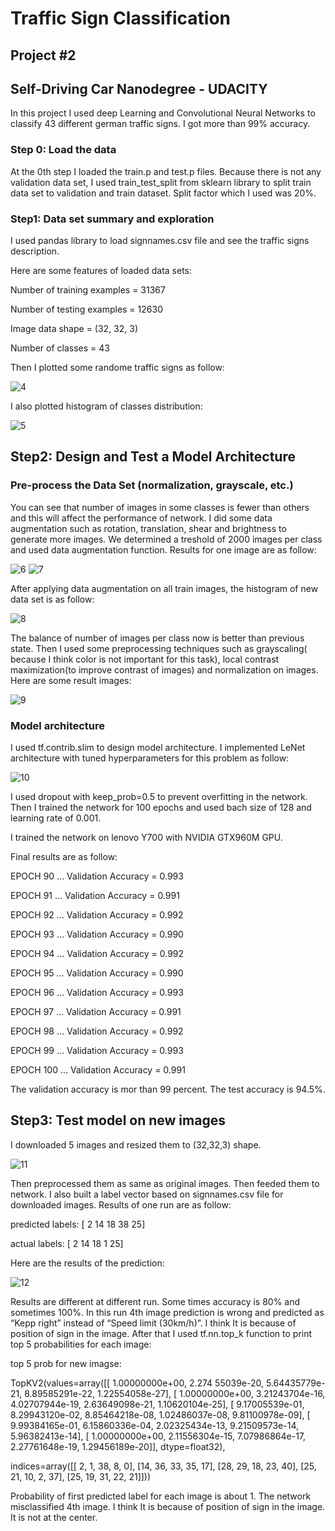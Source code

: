 # Traffic Sign Classification

## Project #2
## Self-Driving Car Nanodegree - UDACITY

In this project I used deep Learning and Convolutional Neural Networks to classify 43 different german traffic signs. I got more than 99% accuracy.

### Step 0: Load the data
At the 0th step I loaded the train.p and test.p files. Because there is not any validation data set, I used train_test_split from sklearn library to split train data set to validation and train dataset. Split factor which I used was 20%.

### Step1: Data set summary and exploration

I used pandas library to load signnames.csv file and see the traffic signs description.

Here are some features of loaded data sets:

Number of training examples = 31367

Number of testing examples = 12630

Image data shape = (32, 32, 3)

Number of classes = 43

Then I plotted some randome traffic signs as follow:

![4](https://user-images.githubusercontent.com/24753756/33417406-9c8bf45e-d5b6-11e7-9d58-046913810d2b.PNG)

I also plotted histogram of classes distribution:

![5](https://user-images.githubusercontent.com/24753756/33417409-9cedb86a-d5b6-11e7-88b8-75111a326996.PNG)

## Step2: Design and Test a Model Architecture

### Pre-process the Data Set (normalization, grayscale, etc.)

You can see that number of images in some classes is fewer than others and this will affect the performance of network. I did some data augmentation such as rotation, translation, shear and brightness to generate more images. We determined a treshold of 2000 images per class and used data augmentation function. Results for one image are as follow:

![6](https://user-images.githubusercontent.com/24753756/33417411-9d1b5cc0-d5b6-11e7-8c83-e4799f2e2133.PNG)
![7](https://user-images.githubusercontent.com/24753756/33417412-9d3e2c8c-d5b6-11e7-87aa-5f34eb236b69.PNG)

After applying data augmentation on all train images, the histogram of new data set is as follow:

![8](https://user-images.githubusercontent.com/24753756/33417413-9d5f605a-d5b6-11e7-8191-741022ff9b23.PNG)

The balance of number of images per class now is better than previous state. Then I used some preprocessing techniques such as grayscaling( because I think color is not important for this task), local contrast maximization(to improve contrast of images) and normalization on images. Here are some result images:

![9](https://user-images.githubusercontent.com/24753756/33417414-9d869ec2-d5b6-11e7-807b-3a8a16817e8c.PNG)

### Model architecture

I used tf.contrib.slim to design model architecture. I implemented LeNet architecture with tuned hyperparameters for this problem as follow:

![10](https://user-images.githubusercontent.com/24753756/33417415-9da8da50-d5b6-11e7-8075-6ef10ae8b37b.PNG)

I used dropout with keep_prob=0.5 to prevent overfitting in the network. Then I trained the network for 100 epochs and used bach size of 128 and learning rate of 0.001.

I trained the network on lenovo Y700 with NVIDIA GTX960M GPU.

Final results are as follow:

EPOCH 90 ...
Validation Accuracy = 0.993

EPOCH 91 ...
Validation Accuracy = 0.991

EPOCH 92 ...
Validation Accuracy = 0.992

EPOCH 93 ...
Validation Accuracy = 0.990

EPOCH 94 ...
Validation Accuracy = 0.992

EPOCH 95 ...
Validation Accuracy = 0.990

EPOCH 96 ...
Validation Accuracy = 0.993

EPOCH 97 ...
Validation Accuracy = 0.991

EPOCH 98 ...
Validation Accuracy = 0.992

EPOCH 99 ...
Validation Accuracy = 0.993

EPOCH 100 ...
Validation Accuracy = 0.991

The validation accuracy is mor than 99 percent. The test accuracy is 94.5%. 

## Step3: Test model on new images

I downloaded 5 images and resized them to (32,32,3) shape.

![11](https://user-images.githubusercontent.com/24753756/33417416-9dcb7dc6-d5b6-11e7-95f1-4f6e566269e4.PNG)

Then preprocessed them as same as original images. Then feeded them to network. I also built a label vector based on signnames.csv file for downloaded images. Results of one run are as follow:

predicted labels: [ 2 14 18 38 25]

actual labels: [ 2 14 18 1 25]

Here are the results of the prediction:

![12](https://user-images.githubusercontent.com/24753756/33417417-9dee3c9e-d5b6-11e7-991a-c37069bcba54.PNG)

Results are different at different run. Some times accuracy is 80% and sometimes 100%. In this run 4th image prediction is wrong and predicted as “Kepp right” instead of “Speed limit (30km/h)”. I think It is because of position of sign in the image. After that I used tf.nn.top_k function to print top 5 probabilities for each image: 

top 5 prob for new imagse:

TopKV2(values=array([[ 1.00000000e+00, 2.274
55039e-20, 5.64435779e-21,
 8.89585291e-22, 1.22554058e-27],
 [ 1.00000000e+00, 3.21243704e-16, 4.02707944e-19,
 2.63649098e-21, 1.10620104e-25],
 [ 9.17005539e-01, 8.29943120e-02, 8.85464218e-08,
 1.02486037e-08, 9.81100978e-09],
 [ 9.99384165e-01, 6.15860336e-04, 2.02325434e-13,
 9.21509573e-14, 5.96382413e-14],
 [ 1.00000000e+00, 2.11556304e-15, 7.07986864e-17,
 2.27761648e-19, 1.29456189e-20]], dtype=float32),
 
indices=array([[ 2, 1, 38, 8, 0],
 [14, 36, 33, 35, 17],
 [28, 29, 18, 23, 40],
 [25, 21, 10, 2, 37],
 [25, 19, 31, 22, 21]]))
 
Probability of first predicted label for each image is about 1. The network misclassified 4th image. I think It is because of position of sign in the image. It is not at the center. 
